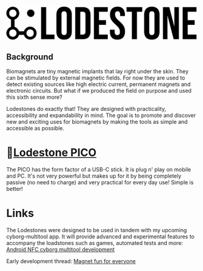 
![Logo](https://github.com/AxelFougues/Lodestone-biomagnet-tools/blob/main/Logo/LodestoneWithName.png?raw=true)


## Background
Biomagnets are tiny magnetic implants that lay right under the skin. They can be stimulated by external magnetic fields. For now they are used to detect existing sources like high electric current, permanent magnets and electronic circuits. But what if we produced the field on purpose and used this sixth sense more?

Lodestones do exactly that! They are designed with practicality, accessibility and expandability in mind. The goal is to promote and discover new and exciting uses for biomagnets by making the tools as simple and accessible as possible.

# 🔗[Lodestone PICO](https://github.com/AxelFougues/Lodestone-biomagnet-tools/wiki/PICO-DIY-instructions)
 The PICO has the form factor of a USB-C stick. It is plug n' play on mobile and PC. It's not very powerful but makes up for it by being completely passive (no need to charge) and very practical for every day use! Simple is better!




# Links

 The Lodestones were designed to be used in tandem with my upcoming cyborg-multitool app. It will provide advanced and experimental features to accompany the loadstones such as games, automated tests and more: [Android NFC cyborg multitool development](https://forum.dangerousthings.com/t/android-nfc-cyborg-multitool-development/17772)

 Early development thread: [Magnet fun for everyone](https://forum.dangerousthings.com/t/finger-magnet-fun-for-everyone/18642)

